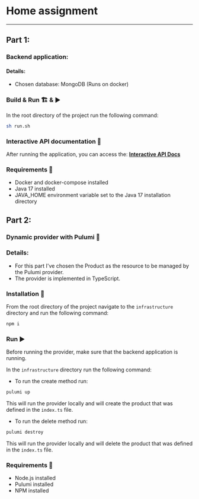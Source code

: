 # Home assignment

---
## Part 1:


### Backend application:

#### Details:
- Chosen database: MongoDB (Runs on docker)

### Build & Run 🏗️ & ▶️
 In the root directory of the project run the following command:
```bash
sh run.sh
```

### Interactive API documentation 📖
After running the application, you can access the: __[Interactive API Docs](http://localhost:8080/swagger-ui])__ 

### Requirements 📝
- Docker and docker-compose installed
- Java 17 installed
- JAVA_HOME environment variable set to the Java 17 installation directory

## Part 2:

### Dynamic provider with Pulumi 🚀

### Details:
- For this part I've chosen the Product as the resource to be managed by the Pulumi provider.
- The provider is implemented in TypeScript.

### Installation 🔽️
From the root directory of the project navigate to the `infrastructure` directory and run the following command:
```bash
npm i
```

### Run ▶️
Before running the provider, make sure that the backend application is running.

In the `infrastructure` directory run the following command:
- To run the create method run:
```bash
pulumi up
```
This will run the provider locally and will create the product that was defined in the `index.ts` file.

- To run the delete method run:
```bash
pulumi destroy
```
This will run the provider locally and will delete the product that was defined in the `index.ts` file.

### Requirements 📝
- Node.js installed
- Pulumi installed
- NPM installed
